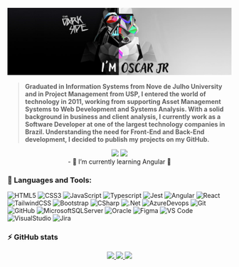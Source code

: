 ![](https://github.com/oscarlojr/oscarlojr/blob/main/assets/DarkSideOscarJunior.png)
> <b>Graduated in Information Systems from Nove de Julho University and in Project Management from USP, I entered the world of technology in 2011, working from supporting Asset Management Systems to Web Development and Systems Analysis. With a solid background in business and client analysis, I currently work as a Software Developer at one of the largest technology companies in Brazil. Understanding the need for Front-End and Back-End development, I decided to publish my projects on my GitHub.</b>
<div id="badges" align = "center">
	<a href="https://www.linkedin.com/in/oscarlojr/" target="_blank"><img src="https://img.shields.io/badge/-LinkedIn-%230077B5?style=for-the-badge&logo=linkedin&logoColor=white" target="_blank"></a> 
	<a href="mailto:oscarlojr@gmail.com" target="_blank"><img src="https://img.shields.io/badge/-Gmail-white?style=for-the-badge&logo=Gmail&Color=black" target="_blank"></a> 
</div>

<div align = "center">
- 🔰 I’m currently learning Angular 🌱
</div>

### 📌 Languages and Tools:
![HTML5](https://img.shields.io/badge/html5-%23E34F26.svg?style=for-the-badge&logo=html5&logoColor=white)
![CSS3](https://img.shields.io/badge/css3-%231572B6.svg?style=for-the-badge&logo=css3&logoColor=white)
![JavaScript](https://img.shields.io/badge/javascript-%23323330.svg?style=for-the-badge&logo=javascript&logoColor=%23F7DF1E)
![Typescript](https://img.shields.io/badge/TypeScript-007ACC?style=for-the-badge&logo=typescript&logoColor=white)
![Jest](https://img.shields.io/badge/Jest-323330?style=for-the-badge&logo=Jest&logoColor=white)
![Angular](https://img.shields.io/badge/Angular-DD0031?style=for-the-badge&logo=angular&logoColor=white)
![React](https://img.shields.io/badge/React-20232A?style=for-the-badge&logo=react&logoColor=61DAFB)
![TailwindCSS](https://img.shields.io/badge/Tailwind_CSS-38B2AC?style=for-the-badge&logo=tailwind-css&logoColor=white)
![Bootstrap](https://img.shields.io/badge/Bootstrap-563D7C?style=for-the-badge&logo=bootstrap&logoColor=white)
![CSharp](https://img.shields.io/badge/C%23-239120?style=for-the-badge&logo=c-sharp&logoColor=white)
![.Net](https://img.shields.io/badge/.NET-5C2D91?style=for-the-badge&logo=.net&logoColor=white)
![AzureDevops](https://img.shields.io/badge/Azure_DevOps-0078D7?style=for-the-badge&logo=azure-devops&logoColor=white)
![Git](https://img.shields.io/badge/git-%23F05033.svg?style=for-the-badge&logo=git&logoColor=white)
![GitHub](https://img.shields.io/badge/github-%23121011.svg?style=for-the-badge&logo=github&logoColor=white)
![MicrosoftSQLServer](https://img.shields.io/badge/Microsoft%20SQL%20Server-CC2927?style=for-the-badge&logo=microsoft%20sql%20server&logoColor=white)
![Oracle](https://img.shields.io/badge/Oracle-F80000?style=for-the-badge&logo=Oracle&logoColor=white)
![Figma](https://img.shields.io/badge/Figma-F24E1E?style=for-the-badge&logo=figma&logoColor=white)
![VS Code](https://img.shields.io/badge/VS%20Code-0078d7.svg?style=for-the-badge&logo=visual-studio-code&logoColor=white)
![VisualStudio](https://img.shields.io/badge/Visual_Studio-5C2D91?style=for-the-badge&logo=visual%20studio&logoColor=white)
![Jira](https://img.shields.io/badge/Jira-0052CC?style=for-the-badge&logo=Jira&logoColor=white)

### ⚡ GitHub stats
<div align="center"> 
  <a href="https://github.com/oscarlojr">
	  <img height="180em" src="https://github-readme-stats.vercel.app/api?username=oscarlojr&show_icons=true&theme=apprentice&include_all_commits=true"/>
	  <img height="180em" src="https://github-readme-stats.vercel.app/api/top-langs/?username=oscarlojr&layout=compact&langs_count=7&theme=apprentice"/>
	  <img height="180em" src="https://github-readme-streak-stats.herokuapp.com?user=oscarlojr&theme=icegray"/>
  </a>
</div>
